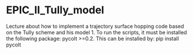 # EPIC_II_Tully_model
Lecture about how to implement a trajectory surface hopping code based on the Tully scheme and his model 1.
To run the scripts, it must be installed the following package:
pycolt >=0.2.
This can be installed by:
pip install pycolt
